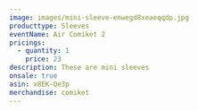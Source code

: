 ```yaml
---
image: images/mini-sleeve-enwegd8xeaeqqdp.jpg
producttype: Sleeves
eventName: Air Comiket 2
pricings:
  - quantity: 1
    price: 23
description: These are mini sleeves
onsale: true
asin: x8EK-Qe3p
merchandise: comiket
---
```


